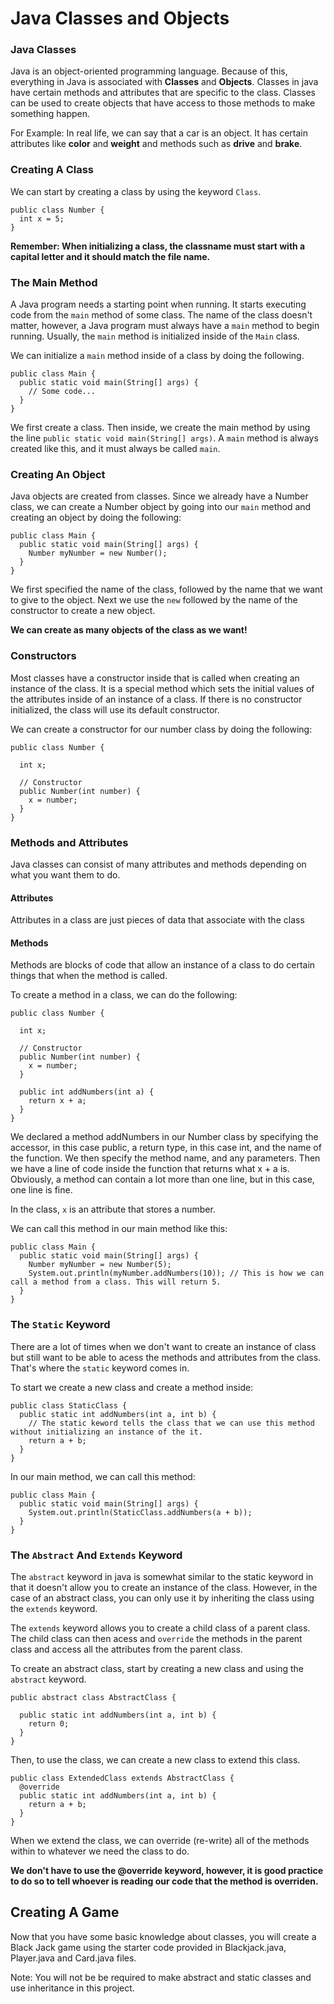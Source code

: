 # Java Classes and Objects

### Java Classes

Java is an object-oriented programming language. Because of this, everything in Java is associated with **Classes** and **Objects**.
Classes in java have certain methods and attributes that are specific to the class. Classes can be used to create objects that have access to those methods to make something happen. 

For Example: In real life, we can say that a car is an object. It has certain attributes like **color** and **weight** and methods such as **drive** and **brake**.

### Creating A Class

We can start by creating a class by using the keyword `Class`.

```
public class Number {
  int x = 5;
}
```

****Remember: When initializing a class, the classname must start with a capital letter and it should match the file name.****

### The Main Method

A Java program needs a starting point when running. It starts executing code from the `main` method of some class. The name of the class doesn't matter, however, a Java program must always have a `main` method to begin running. Usually, the `main` method is initialized inside of the `Main` class.

We can initialize a `main` method inside of a class by doing the following.

```
public class Main {
  public static void main(String[] args) {
    // Some code...
  }
}
```

We first create a class. Then inside, we create the main method by using the line `public static void main(String[] args)`. A `main` method is always created like this, and it must always be called `main`.

### Creating An Object

Java objects are created from classes. Since we already have a Number class, we can create a Number object by going into our `main` method and creating an object by doing the following:

```
public class Main {
  public static void main(String[] args) {
    Number myNumber = new Number();
  }
}
```

We first specified the name of the class, followed by the name that we want to give to the object. Next we use the `new` followed by the name of the constructor to create a new object. 

****We can create as many objects of the class as we want!****


### Constructors

Most classes have a constructor inside that is called when creating an instance of the class.  It is a special method which sets the initial values of the attributes inside of an instance of a class. If there is no constructor initialized, the class will use its default constructor.

We can create a constructor for our number class by doing the following:
```
public class Number {
  
  int x;

  // Constructor
  public Number(int number) {
    x = number;
  }
}
```

### Methods and Attributes

Java classes can consist of many attributes and methods depending on what you want them to do.

#### Attributes

Attributes in a class are just pieces of data that associate with the class

#### Methods

Methods are blocks of code that allow an instance of a class to do certain things that when the method is called.

To create a method in a class, we can do the following:

```
public class Number {
  
  int x;

  // Constructor
  public Number(int number) {
    x = number;
  }
  
  public int addNumbers(int a) {
    return x + a;
  }
}
```

We declared a method addNumbers in our Number class by specifying the accessor, in this case public, a return type, in this case int, and the name of the function. We then specify the method name, and any parameters. Then we have a line of code inside the function that returns what x + a is. Obviously, a method can contain a lot more than one line, but in this case, one line is fine. 

In the class, `x` is an attribute that stores a number.


We can call this method in our main method like this:

```
public class Main {
  public static void main(String[] args) {
    Number myNumber = new Number(5);
    System.out.println(myNumber.addNumbers(10)); // This is how we can call a method from a class. This will return 5.
  }
}
```

### The `Static` Keyword

There are a lot of times when we don't want to create an instance of class but still want to be able to acess the methods and attributes from the class. That's where the `static` keyword comes in.

To start we create a new class and create a method inside:

```
public class StaticClass {
  public static int addNumbers(int a, int b) { 
    // The static keword tells the class that we can use this method without initializing an instance of the it.
    return a + b;
  }
}
```

In our main method, we can call this method:

```
public class Main {
  public static void main(String[] args) {
    System.out.println(StaticClass.addNumbers(a + b));
  }
}
```

### The `Abstract` And `Extends` Keyword

The `abstract` keyword in java is somewhat similar to the static keyword in that it doesn't allow you to create an instance of the class. However, in the case of an abstract class, you can only use it by inheriting the class using the `extends` keyword. 

The `extends` keyword allows you to create a child class of a parent class. The child class can then acess and `override` the methods in the parent class and access all the attributes from the parent class.

To create an abstract class, start by creating a new class and using the `abstract` keyword.

```
public abstract class AbstractClass {
  
  public static int addNumbers(int a, int b) {
    return 0;
  }
}
```

Then, to use the class, we can create a new class to extend this class.

```
public class ExtendedClass extends AbstractClass {
  @override
  public static int addNumbers(int a, int b) {
    return a + b;
  }
}
```

When we extend the class, we can override (re-write) all of the methods within to whatever we need the class to do.

****We don't have to use the @override keyword, however, it is good practice to do so to tell whoever is reading our code that the method is overriden.****



## Creating A Game

Now that you have some basic knowledge about classes, you will create a Black Jack game using the starter code provided in Blackjack.java, Player.java and Card.java files.

Note: You will not be be required to make abstract and static classes and use inheritance in this project.
